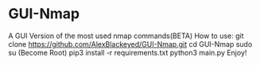 # GUI-Nmap
A GUI Version of the most used nmap commands(BETA)
How to use:
  git clone https://github.com/AlexBlackeyed/GUI-Nmap.git
  cd GUI-Nmap
  sudo su (Become Root)
  pip3 install -r requirements.txt 
  python3 main.py
  Enjoy!

